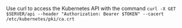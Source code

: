 
Use curl to access the Kubernetes API with the command `curl -X GET $SERVER/api --header "Authorization: Bearer $TOKEN" --cacert /etc/kubernetes/pki/ca.crt`